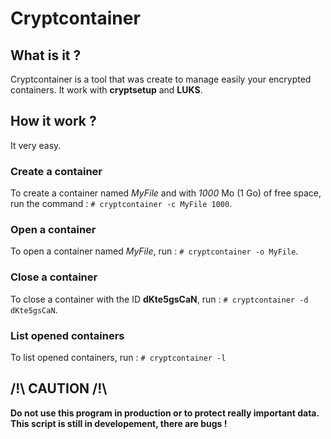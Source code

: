 Cryptcontainer
==============

What is it ?
------------

Cryptcontainer is a tool that was create to manage easily your encrypted containers. It work with **cryptsetup** and **LUKS**.

How it work ?
-------------

It very easy.

### Create a container #

To create a container named *MyFile* and with *1000* Mo (1 Go) of free space, run the command : `# cryptcontainer -c MyFile 1000`.

### Open a container #

To open a container named *MyFile*, run : `# cryptcontainer -o MyFile`.

### Close a container #

To close a container with the ID **dKte5gsCaN**, run : `# cryptcontainer -d dKte5gsCaN`.

### List opened containers #

To list opened containers, run : `# cryptcontainer -l`


/!\ CAUTION /!\
---------------

**Do not use this program in production or to protect really important data. This script is still in developement, there are bugs !**
